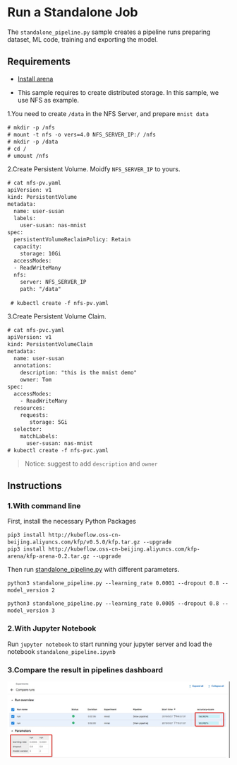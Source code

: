 # Run a Standalone Job

The `standalone_pipeline.py` sample creates a pipeline runs preparing dataset, ML code, training and exporting the model.

## Requirements

- [Install arena](https://github.com/kubeflow/arena/blob/master/docs/installation/README.md)

- This sample requires to create distributed storage. In this sample, we use NFS as example.

1.You need to create `/data` in the NFS Server, and prepare `mnist data`

```
# mkdir -p /nfs
# mount -t nfs -o vers=4.0 NFS_SERVER_IP:/ /nfs
# mkdir -p /data
# cd /
# umount /nfs
```

2\.Create Persistent Volume. Moidfy `NFS_SERVER_IP` to yours.

```
# cat nfs-pv.yaml
apiVersion: v1
kind: PersistentVolume
metadata:
  name: user-susan
  labels:
    user-susan: nas-mnist
spec:
  persistentVolumeReclaimPolicy: Retain
  capacity:
    storage: 10Gi
  accessModes:
  - ReadWriteMany
  nfs:
    server: NFS_SERVER_IP
    path: "/data"
    
 # kubectl create -f nfs-pv.yaml
```

3\.Create Persistent Volume Claim.

```
# cat nfs-pvc.yaml
apiVersion: v1
kind: PersistentVolumeClaim
metadata:
  name: user-susan
  annotations:
    description: "this is the mnist demo"
    owner: Tom
spec:
  accessModes:
    - ReadWriteMany
  resources:
    requests:
       storage: 5Gi
  selector:
    matchLabels:
      user-susan: nas-mnist
# kubectl create -f nfs-pvc.yaml
```

> Notice: suggest to add `description` and `owner`

## Instructions

### 1.With command line

First, install the necessary Python Packages
```shell
pip3 install http://kubeflow.oss-cn-beijing.aliyuncs.com/kfp/v0.5.0/kfp.tar.gz --upgrade
pip3 install http://kubeflow.oss-cn-beijing.aliyuncs.com/kfp-arena/kfp-arena-0.2.tar.gz --upgrade
```

Then run [standalone_pipeline.py](standalone_pipeline.py) with different parameters.

```
python3 standalone_pipeline.py --learning_rate 0.0001 --dropout 0.8 --model_version 2
```

```
python3 standalone_pipeline.py --learning_rate 0.0005 --dropout 0.8 --model_version 3
```

### 2.With Jupyter Notebook
Run `jupyter notebook` to start running your jupyter server and load the notebook `standalone_pipeline.ipynb`


### 3.Compare the result in pipelines dashboard


![](demo.jpg)


